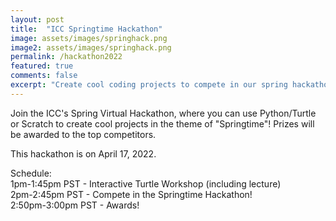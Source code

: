 ```yaml
---
layout: post
title:  "ICC Springtime Hackathon"
image: assets/images/springhack.png
image2: assets/images/springhack.png
permalink: /hackathon2022
featured: true
comments: false
excerpt: "Create cool coding projects to compete in our spring hackathon!"
---
```


Join the ICC's Spring Virtual Hackathon, where you can use Python/Turtle or Scratch to create cool projects in the theme of "Springtime"! Prizes will be awarded to the top competitors. 
  
This hackathon is on April 17, 2022.  

Schedule:  
1pm-1:45pm PST - Interactive Turtle Workshop (including lecture)  
2pm-2:45pm PST - Compete in the Springtime Hackathon!  
2:50pm-3:00pm PST - Awards!  
